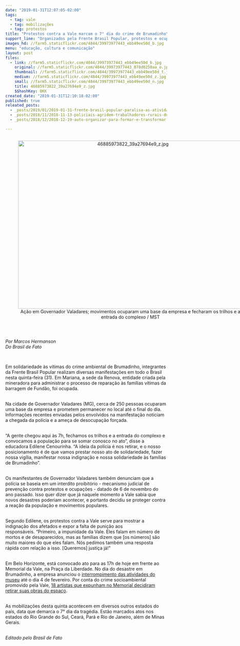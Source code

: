 ```yaml
---
date: "2019-01-31T12:07:05-02:00"
tags:
  - tag: vale
  - tag: mobilizações
  - tag: protestos
title: "Protestos contra a Vale marcam o 7° dia do crime de Brumadinho\n"
support_line: "Organizados pela Frente Brasil Popular, protestos e ocupações ocorrem em três cidades do estado\n"
images_hd: //farm5.staticflickr.com/4844/39973977443_ebb49ee50d_b.jpg
menu: "educação, cultura e comunicação"
layout: post
files:
  - link: //farm5.staticflickr.com/4844/39973977443_ebb49ee50d_b.jpg
    original: //farm5.staticflickr.com/4844/39973977443_878d0250aa_o.jpg
    thumbnail: //farm5.staticflickr.com/4844/39973977443_ebb49ee50d_t.jpg
    medium: //farm5.staticflickr.com/4844/39973977443_ebb49ee50d_z.jpg
    small: //farm5.staticflickr.com/4844/39973977443_ebb49ee50d_n.jpg
    title: 46885973822_39a27694e9_z.jpg
    $$hashKey: 0KK
created_date: "2019-01-31T12:10:18-02:00"
published: true
releated_posts:
  - _posts/2019/01/2019-01-31-frente-brasil-popular-paralisa-as-atividades-da-vale-em-governador-valadares.md
  - _posts/2018/11/2018-11-13-policiais-agridem-trabalhadores-rurais-durante-despejo-em-pindare-mirim-no-maranhao.md
  - _posts/2018/12/2018-12-19-auto-organizar-para-formar-e-transformar.md

---
```

<div style="text-align:center">
<figure class="image" style="display:inline-block"><img alt="46885973822_39a27694e9_z.jpg" height="525" src="//farm5.staticflickr.com/4844/39973977443_ebb49ee50d_b.jpg" width="700" />
<figcaption>A&ccedil;&atilde;o em Governador Valadares; movimentos ocuparam uma base da empresa e fecharam os trilhos e a entrada do complexo / MST</figcaption>
</figure>
</div>

<p>&nbsp;</p>

<p><em>Por&nbsp;Marcos Hermanson<br />
Do Brasil de Fato&nbsp;</em></p>

<p>&nbsp;</p>

<p>Em solidariedade &agrave;s v&iacute;timas do crime ambiental de Brumadinho, integrantes da Frente Brasil Popular realizam diversas manifesta&ccedil;&otilde;es em todo o Brasil nesta quinta-feira (31).&nbsp;Em Mariana, a&nbsp;sede da Renova, entidade criada pela mineradora para administrar o processo de repara&ccedil;&atilde;o &agrave;s fam&iacute;lias v&iacute;timas da barragem de Fund&atilde;o, foi ocupada.</p>

<p><br />
Na cidade de Governador Valadares (MG), cerca de 250 pessoas ocuparam uma base da empresa e prometem permanecer no local at&eacute; o final do dia. Informa&ccedil;&otilde;es recentes enviadas pelos envolvidos na manifesta&ccedil;&atilde;o noticiam a chegada da pol&iacute;cia e a ame&ccedil;a de desocupa&ccedil;&atilde;o for&ccedil;ada.</p>

<p><br />
&ldquo;A gente chegou aqui &agrave;s 7h, fechamos os trilhos e a entrada do complexo e convocamos a popula&ccedil;&atilde;o para se somar conosco no ato&rdquo;, disse&nbsp;a educadora Edilene Cenourinha. &ldquo;A ideia da pol&iacute;cia &eacute; nos retirar, e o nosso posicionamento &eacute; de que vamos prestar nosso ato de solidariedade, fazer nossa vig&iacute;lia, manifestar nossa indigna&ccedil;&atilde;o e nossa solidariedade &agrave;s fam&iacute;lias de Brumadinho&rdquo;.</p>

<p><br />
Os manifestantes de Governador Valadares tamb&eacute;m denunciam que a pol&iacute;cia se baseia em um interdito proibit&oacute;rio - mecanismo judicial de preven&ccedil;&atilde;o contra protestos e ocupa&ccedil;&otilde;es - datado de&nbsp;6 de novembro do ano passado. Isso quer dizer que j&aacute; naquele momento a Vale sabia que novos desastres poderiam acontecer, e portanto decidiu se proteger contra a rea&ccedil;&atilde;o da popula&ccedil;&atilde;o e movimentos populares.</p>

<p><br />
Segundo Edilene,&nbsp;os protestos contra a Vale serve&nbsp;para mostrar a indigna&ccedil;&atilde;o dos afetados e expor a falta de puni&ccedil;&atilde;o aos respons&aacute;veis.&nbsp;&ldquo;Primeiro, a impunidade da Vale. Eles falam em n&uacute;mero de mortos e de desaparecidos, mas as fam&iacute;lias dizem que [os n&uacute;meros] s&atilde;o muito maiores do que eles falam. N&oacute;s pedimos tamb&eacute;m uma resposta r&aacute;pida com rela&ccedil;&atilde;o a isso. [Queremos] justi&ccedil;a j&aacute;!&quot;</p>

<p><br />
Em Belo Horizonte, est&aacute; convocado ato para as 17h de hoje&nbsp;em frente ao Memorial da Vale, na Pra&ccedil;a da Liberdade. No dia do desastre em Brumadinho, a empresa anunciou o&nbsp;<a href="https://www.em.com.br/app/noticia/gerais/2019/01/25/interna_gerais,1024574/memorial-minas-gerais-vale-suspende-funcionamento-neste-fim-de-semana.shtml" rel="external" target="_blank">interrompimento das atividades do museu</a>&nbsp;at&eacute; o dia 4 de fevereiro. Por conta do crime socioambiental promovido pela Vale,&nbsp;<a href="https://www.brasildefato.com.br/2019/01/30/artistas-retiram-trabalhos-do-memorial-minas-vale-como-protesto-em-bh/">18 artistas que expunham no Memorial decidiram retirar suas obras do espa&ccedil;o</a>.</p>

<p><br />
As mobiliza&ccedil;&otilde;es desta quinta acontecem em diversos outros estados do pa&iacute;s, data&nbsp;que&nbsp;demarca o 7&deg; dia da trag&eacute;dia. Est&atilde;o marcados atos&nbsp;nos estados do Rio Grande do Sul, Cear&aacute;, Par&aacute; e Rio de Janeiro, al&eacute;m de Minas Gerais.<br />
&nbsp;</p>

<p><em>Editado pelo Brasil de Fato&nbsp;</em></p>
